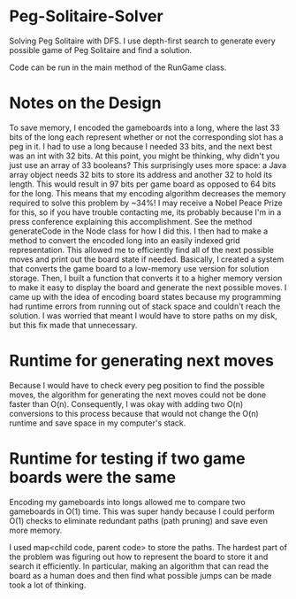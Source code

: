 # Peg-Solitaire-Solver
Solving Peg Solitaire with DFS. I use depth-first search to generate every possible game of Peg Solitaire and find a solution.

Code can be run in the main method of the RunGame class.

# Notes on the Design
To save memory, I encoded the gameboards into a long, where the last 33 bits of the long each represent whether or not the corresponding slot has a peg in it. I had to use a long because I needed 33 bits, and the next best was an int with 32 bits. At this point, you might be thinking, why didn't you just use an array of 33 booleans? This surprisingly uses more space: a Java array object needs 32 bits to store its address and another 32 to hold its length. This would result in 97 bits per game board as opposed to 64 bits for the long. This means that my encoding algorithm decreases the memory required to solve this problem by ~34%! I may receive a Nobel Peace Prize for this, so if you have trouble contacting me, its probably because I'm in a press conference explaining this accomplishment. See the method generateCode in the Node class for how I did this. I then had to make a method to convert the encoded long into an easily indexed grid representation. This allowed me to efficiently find all of the next possible moves and print out the board state if needed. Basically, I created a system that converts the game board to a low-memory use version for solution storage. Then, I built a function that converts it to a higher memory version to make it easy to display the board and generate the next possible moves. I came up with the idea of encoding board states because my programming had runtime errors from running out of stack space and couldn't reach the solution. I was worried that meant I would have to store paths on my disk, but this fix made that unnecessary.

# Runtime for generating next moves
Because I would have to check every peg position to find the possible moves, the algorithm for generating the next moves could not be done faster than O(n). Consequently, I was okay with adding two O(n) conversions to this process because that would not change the O(n) runtime and save space in my computer's stack. 

# Runtime for testing if two game boards were the same
Encoding my gameboards into longs allowed me to compare two gameboards in O(1) time. This was super handy because I could perform O(1) checks to eliminate redundant paths (path pruning) and save even more memory.

I used map<child code, parent code> to store the paths. The hardest part of the problem was figuring out how to represent the board to store it and search it efficiently. In particular, making an algorithm that can read the board as a human does and then find what possible jumps can be made took a lot of thinking.

